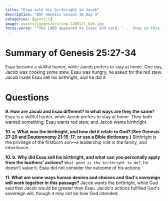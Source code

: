 ```yaml
---
title: "Esau sold his birthright to Jacob"
description: "BSF Genesis Lesson 16 Day 4"
categories: [genesis]
image: assets/images/writing-1209121_640.jpg
focus-verse: "“The LORD appeared to Isaac and said, ‘... Stay in this land for a while, and I will be with you and will bless you. For to you and your descendants I will give all these lands and will confirm the oath I swore to your father Abraham.’ ” – Genesis 26:2-3"
---
```


# Summary of Genesis 25:27-34

Esau became a skillful hunter, while Jacob prefers to stay at home. One day, Jacob was cooking some stew, Esau was hungry, he asked for the red stew. Jacob made Esau sell his birthright, and he did it.

# Questions

**9. How are Jacob and Esau different? In what ways are they the same?** Esau is a skillful hunter, while Jacob prefers to stay at home. They both wanted something; Esau wants red stew, and Jacob wants birthright.

**10. a. What was the birthright, and how did it relate to God? (See Genesis 27:29 and Deuteronomy 21:15-17; or use a Bible dictionary.)** Birthright is the privilege of the firstborn son—a leadership role in the family, and inheritance.

**10. b. Why did Esau sell his birthright, and what can you personally apply from the brothers' actions?** `What good is the birthright to me?`, he doesn't value it. Esau did not consider the outcome of his actions.

**11. What are some ways human desires and choices and God's sovereign will work together in this passage?** Jacob wants the birthright, while God said that Jacob would be greater than Esau. Jacob's actions fulfilled God's sovereign will, though it may not be how God intended.
